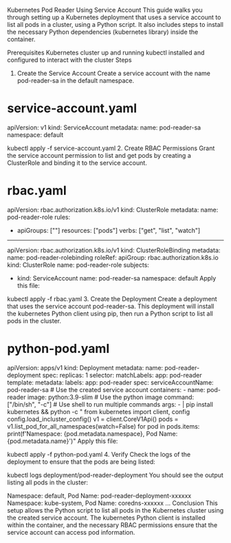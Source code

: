 Kubernetes Pod Reader Using Service Account
This guide walks you through setting up a Kubernetes deployment that uses a service account to list all pods in a cluster, using a Python script. It also includes steps to install the necessary Python dependencies (kubernetes library) inside the container.

Prerequisites
Kubernetes cluster up and running
kubectl installed and configured to interact with the cluster
Steps
1. Create the Service Account
Create a service account with the name pod-reader-sa in the default namespace.
# service-account.yaml
apiVersion: v1
kind: ServiceAccount
metadata:
  name: pod-reader-sa
  namespace: default


kubectl apply -f service-account.yaml
2. Create RBAC Permissions
Grant the service account permission to list and get pods by creating a ClusterRole and binding it to the service account.

# rbac.yaml
apiVersion: rbac.authorization.k8s.io/v1
kind: ClusterRole
metadata:
  name: pod-reader-role
rules:
- apiGroups: [""]
  resources: ["pods"]
  verbs: ["get", "list", "watch"]

---
apiVersion: rbac.authorization.k8s.io/v1
kind: ClusterRoleBinding
metadata:
  name: pod-reader-rolebinding
roleRef:
  apiGroup: rbac.authorization.k8s.io
  kind: ClusterRole
  name: pod-reader-role
subjects:
- kind: ServiceAccount
  name: pod-reader-sa
  namespace: default
Apply this file:

kubectl apply -f rbac.yaml
3. Create the Deployment
Create a deployment that uses the service account pod-reader-sa. This deployment will install the kubernetes Python client using pip, then run a Python script to list all pods in the cluster.

# python-pod.yaml
apiVersion: apps/v1
kind: Deployment
metadata:
  name: pod-reader-deployment
spec:
  replicas: 1
  selector:
    matchLabels:
      app: pod-reader
  template:
    metadata:
      labels:
        app: pod-reader
    spec:
      serviceAccountName: pod-reader-sa  # Use the created service account
      containers:
      - name: pod-reader
        image: python:3.9-slim  # Use the python image
        command: ["/bin/sh", "-c"]  # Use shell to run multiple commands
        args:
        - |
          pip install kubernetes &&
          python -c "
          from kubernetes import client, config
          config.load_incluster_config()
          v1 = client.CoreV1Api()
          pods = v1.list_pod_for_all_namespaces(watch=False)
          for pod in pods.items:
              print(f'Namespace: {pod.metadata.namespace}, Pod Name: {pod.metadata.name}')"
Apply this file:

kubectl apply -f python-pod.yaml
4. Verify
Check the logs of the deployment to ensure that the pods are being listed:

kubectl logs deployment/pod-reader-deployment
You should see the output listing all pods in the cluster:

Namespace: default, Pod Name: pod-reader-deployment-xxxxxx
Namespace: kube-system, Pod Name: coredns-xxxxxx
...
Conclusion
This setup allows the Python script to list all pods in the Kubernetes cluster using the created service account. The kubernetes Python client is installed within the container, and the necessary RBAC permissions ensure that the service account can access pod information.